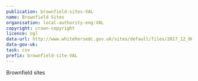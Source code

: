 ```yaml
---
publication: brownfield-sites-VAL
name: Brownfield Sites
organisation: local-authority-eng:VAL
copyright: crown-copyright
licence: ogl
data-url: http://www.whitehorsedc.gov.uk/sites/default/files/2017_12_06%20Brownfield%20Register.csv
data-gov-uk: 
task: csv
prefix: brownfield-site-VAL
---
```


Brownfield sites

